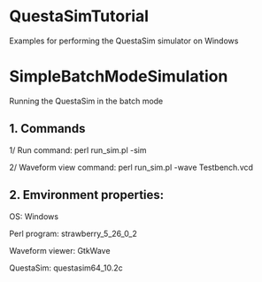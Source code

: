 # QuestaSimTutorial
 Examples for performing the QuestaSim simulator on Windows
 
# SimpleBatchModeSimulation
 Running the QuestaSim in the batch mode
 
## 1. Commands

 1/ Run command:
 perl run_sim.pl -sim
 
 2/ Waveform view command:
 perl run_sim.pl -wave Testbench.vcd
 
## 2. Emvironment properties:
 OS: Windows
 
 Perl program: strawberry_5_26_0_2
 
 Waveform viewer: GtkWave
 
 QuestaSim: questasim64_10.2c
